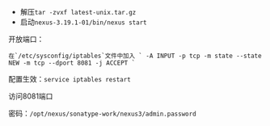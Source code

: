 + 解压` tar -zvxf latest-unix.tar.gz `
+ 启动` nexus-3.19.1-01/bin/nexus start `

开放端口：

 	在`/etc/sysconfig/iptables`文件中加入 ` -A INPUT -p tcp -m state --state NEW -m tcp --dport 8081 -j ACCEPT `

配置生效：` service iptables restart `

访问8081端口

密码：` /opt/nexus/sonatype-work/nexus3/admin.password `

